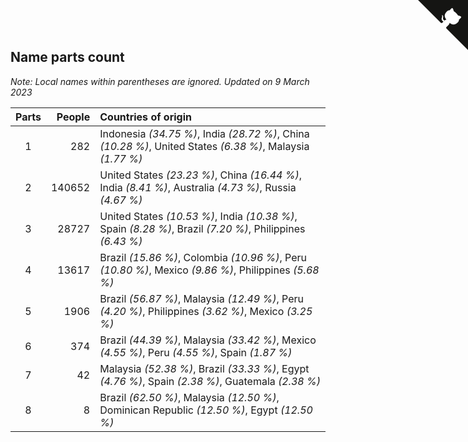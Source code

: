 ## Name parts count

*Note: Local names within parentheses are ignored.*
*Updated on  9 March 2023*

| Parts | People | Countries of origin |
| :--: | ---: | :--- |
| 1 | 282 | Indonesia *(34.75 %)*, India *(28.72 %)*, China *(10.28 %)*, United States *(6.38 %)*, Malaysia *(1.77 %)* |
| 2 | 140652 | United States *(23.23 %)*, China *(16.44 %)*, India *(8.41 %)*, Australia *(4.73 %)*, Russia *(4.67 %)* |
| 3 | 28727 | United States *(10.53 %)*, India *(10.38 %)*, Spain *(8.28 %)*, Brazil *(7.20 %)*, Philippines *(6.43 %)* |
| 4 | 13617 | Brazil *(15.86 %)*, Colombia *(10.96 %)*, Peru *(10.80 %)*, Mexico *(9.86 %)*, Philippines *(5.68 %)* |
| 5 | 1906 | Brazil *(56.87 %)*, Malaysia *(12.49 %)*, Peru *(4.20 %)*, Philippines *(3.62 %)*, Mexico *(3.25 %)* |
| 6 | 374 | Brazil *(44.39 %)*, Malaysia *(33.42 %)*, Mexico *(4.55 %)*, Peru *(4.55 %)*, Spain *(1.87 %)* |
| 7 | 42 | Malaysia *(52.38 %)*, Brazil *(33.33 %)*, Egypt *(4.76 %)*, Spain *(2.38 %)*, Guatemala *(2.38 %)* |
| 8 | 8 | Brazil *(62.50 %)*, Malaysia *(12.50 %)*, Dominican Republic *(12.50 %)*, Egypt *(12.50 %)* |


<a href="https://github.com/jonatanklosko/wca_statistics" class="github-corner" aria-label="View source on Github"><svg width="80" height="80" viewBox="0 0 250 250" style="fill:#151513; color:#fff; position: absolute; top: 0; border: 0; right: 0;" aria-hidden="true"><path d="M0,0 L115,115 L130,115 L142,142 L250,250 L250,0 Z"></path><path d="M128.3,109.0 C113.8,99.7 119.0,89.6 119.0,89.6 C122.0,82.7 120.5,78.6 120.5,78.6 C119.2,72.0 123.4,76.3 123.4,76.3 C127.3,80.9 125.5,87.3 125.5,87.3 C122.9,97.6 130.6,101.9 134.4,103.2" fill="currentColor" style="transform-origin: 130px 106px;" class="octo-arm"></path><path d="M115.0,115.0 C114.9,115.1 118.7,116.5 119.8,115.4 L133.7,101.6 C136.9,99.2 139.9,98.4 142.2,98.6 C133.8,88.0 127.5,74.4 143.8,58.0 C148.5,53.4 154.0,51.2 159.7,51.0 C160.3,49.4 163.2,43.6 171.4,40.1 C171.4,40.1 176.1,42.5 178.8,56.2 C183.1,58.6 187.2,61.8 190.9,65.4 C194.5,69.0 197.7,73.2 200.1,77.6 C213.8,80.2 216.3,84.9 216.3,84.9 C212.7,93.1 206.9,96.0 205.4,96.6 C205.1,102.4 203.0,107.8 198.3,112.5 C181.9,128.9 168.3,122.5 157.7,114.1 C157.9,116.9 156.7,120.9 152.7,124.9 L141.0,136.5 C139.8,137.7 141.6,141.9 141.8,141.8 Z" fill="currentColor" class="octo-body"></path></svg></a><style>.github-corner:hover .octo-arm{animation:octocat-wave 560ms ease-in-out}@keyframes octocat-wave{0%,100%{transform:rotate(0)}20%,60%{transform:rotate(-25deg)}40%,80%{transform:rotate(10deg)}}@media (max-width:500px){.github-corner:hover .octo-arm{animation:none}.github-corner .octo-arm{animation:octocat-wave 560ms ease-in-out}}</style>
